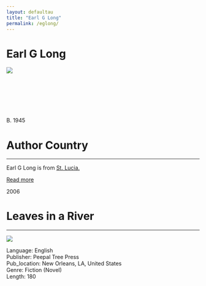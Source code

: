 ```yaml
---
layout: defaultau
title: "Earl G Long"
permalink: /eglong/
---
```

<!-- partial:index.partial.html -->
<div class="content">
    <h1>Earl G Long</h1>
    <div class="quote">
        <div><img src="https://www.peepaltreepress.com/sites/default/files/styles/author_large/public/Earl%20G%20Long_1.jpg?itok=kHHQvZu8" class="logo"></div>
    </div>
    <div class="timeline">
        <div style="padding-bottom:100px;"></div>
        <div class="block">
            <div class="date right"><p class="right">B. 1945</p></div>
            <div class="dot"></div>
            <div class="left first">
            <div class="author_country">
                <h1>Author Country</h1><hr>
          <div class="aclocation">   <p>Earl G Long is from <a href="http://localhost:4000/16">St. Lucia.</a></p> </div>
              <div class="acreadmore">  <a href="#" target="_blank">Read more</a> </div>
            </div>
            </div>
        </div>
        <div class="block">
            <div class="date left"><p class="left">2006</p></div>
            <div class="dot"></div>
            <div class="right">
                <h1>Leaves in a River</h1><hr>
                <p><img src="https://m.media-amazon.com/images/I/510gSoA543L._SY291_BO1,204,203,200_QL40_FMwebp_.jpg"></p>
                <p>
                Language: English<br/>
                Publisher: Peepal Tree Press<br/>
                Pub_location: New Orleans, LA, United States<br/>
                Genre: Fiction (Novel)<br/>
                Length: 180<br/>                   </p>
            </div>
        </div>
